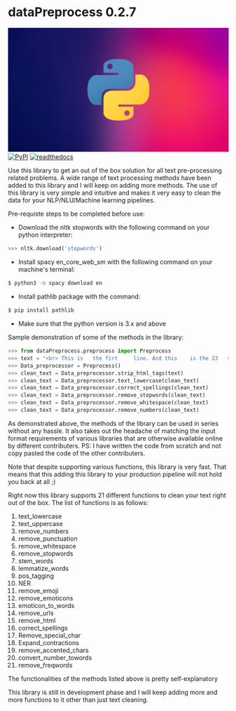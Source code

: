 # dataPreprocess 0.2.7

![Python](https://github.com/praveen-AIT/dataPreprocess/blob/main/V1.jpg)
[![PyPI](https://img.shields.io/pypi/v/PyGithub.svg)](https://pypi.python.org/pypi/PyGithub)
[![readthedocs](https://img.shields.io/badge/docs-latest-brightgreen.svg?style=flat)](https://pygithub.readthedocs.io/en/latest/?badge=latest)

Use this library to get an out of the box solution for all text pre-processing related problems. 
A wide range of text processing methods have been added to this library and I will keep on adding more methods.
The use of this library is very simple and intuitive and makes it very easy to clean the data for your NLP/NLU/Machine learning pipelines.

Pre-requiste steps to be completed before use:

- Download the nltk stopwords with the following command on your python interpreter:

```python
>>> nltk.download('stopwords')
```

- Install spacy en_core_web_sm with the following command on your machine's terminal:

```bash
$ python3 -m spacy download en
```

- Install pathlib package with the command:

```bash
$ pip install pathlib
```

- Make sure that the python version is 3.x and above


Sample demonstration of some of the methods in the library:

```python
>>> from dataPreprocess.preprocess import Preprocess
>>> text = "<br> This is   the firt     line. And this    is the 23   secodn lie. </br>"
>>> Data_preprocessor = Preprocess()
>>> clean_text = Data_preprocessor.strip_html_tags(text)
>>> clean_text = Data_preprocessor.text_lowercase(clean_text)
>>> clean_text = Data_preprocessor.correct_spellings(clean_text)
>>> clean_text = Data_preprocessor.remove_stopwords(clean_text)
>>> clean_text = Data_preprocessor.remove_whitespace(clean_text)
>>> clean_text = Data_preprocessor.remove_numbers(clean_text)
```

As demonstrated above, the methods of the library can be used in series without any hassle. It also takes out the headache of matching
the input format requirements of various libraries that are otherwise available online by different contributers.
PS: I have written the code from scratch and not copy pasted the code of the other contributers.

Note that despite supporting various functions, this library is very fast. That means that this adding this library to your production
pipeline will not hold you back at all ;)

Right now this library supports 21 different functions to clean your text right out of the box.
The list of functions is as follows:

1. text_lowercase
2. text_uppercase
3. remove_numbers
4. remove_punctuation
5. remove_whitespace
6. remove_stopwords
7. stem_words
8. lemmatize_words
9. pos_tagging
10. NER
11. remove_emoji
12. remove_emoticons
13. emoticon_to_words
14. remove_urls
15. remove_html
16. correct_spellings
17. Remove_special_char
18. Expand_contractions
19. remove_accented_chars
20. convert_number_towords
21. remove_freqwords

The functionalities of the methods listed above is pretty self-explanatory

This library is still in development phase and I will keep adding more and more functions to it other than just text cleaning.
